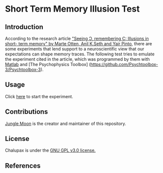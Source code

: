 # Short Term Memory Illusion Test
## Introduction
According to the research article ["Seeing Ɔ, remembering C: Illusions in short-
term memory" by Marte Otten, Anil K.Seth and Yair Pinto](https://doi.org/10.1371/journal.pone.0283257), there are some experiments that lend support to a neuroscientific view that our expectations can shape memory traces. The following test tries to emulate the experiment cited in the article, which was programmed by them with [Matlab](https://www.mathworks.com/products/matlab.html) and [The Psychophysics Toolbox] (https://github.com/Psychtoolbox-3/Psychtoolbox-3). 

## Usage
Click [here](https://newpath7.github.io/STMITest/) to start the experiment.

## Contributions
[Jungle Moon](https://github.com/newpath7) is the creator and maintainer of this repository.
## License
Chalupax is under the [GNU GPL v3.0 license.](/LICENSE.txt)
## References
